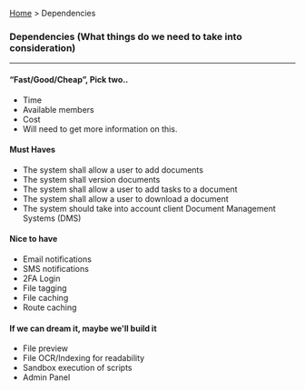 [Home](readme.md) > Dependencies

### Dependencies (What things do we need to take into consideration)

---

#### “Fast/Good/Cheap”, Pick two..

- Time
- Available members
- Cost
- Will need to get more information on this.

#### Must Haves
- The system shall allow a user to add documents
- The system shall version documents
- The system shall allow a user to add tasks to a document
- The system shall allow a user to download a document
- The system should take into account client Document Management Systems (DMS)

#### Nice to have
- Email notifications
- SMS notifications
- 2FA Login
- File tagging
- File caching
- Route caching

#### If we can dream it, maybe we'll build it
- File preview
- File OCR/Indexing for readability
- Sandbox execution of scripts
- Admin Panel
